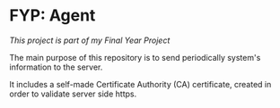 # FYP: Agent
*This project is part of my Final Year Project*

The main purpose of this repository is to send periodically system's information to the server.

It includes a self-made Certificate Authority (CA) certificate, created in order to validate server side https.